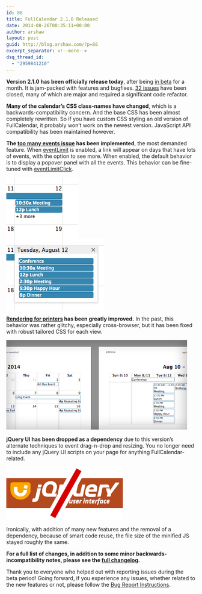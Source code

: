 ```yaml
---
id: 88
title: FullCalendar 2.1.0 Released
date: 2014-08-26T00:35:11+00:00
author: arshaw
layout: post
guid: http://blog.arshaw.com/?p=88
excerpt_separator: <!--more-->
dsq_thread_id:
  - "2959841210"
---
```

**Version 2.1.0 has been officially release today**, after being [in beta](http://blog.arshaw.com/1/post/2014/07/fullcalendar-210-beta.html) for a month. It is jam-packed with features and bugfixes. [32 issues](https://code.google.com/p/fullcalendar/issues/list?can=1&q=milestone%3Dskeleton) have been closed, many of which are major and required a significant code refactor.<!--more-->

**Many of the calendar&#8217;s CSS class-names have changed**, which is a backwards-compatibility concern. And the base CSS has been almost completely rewritten. So if you have custom CSS styling an old version of FullCalendar, it probably won&#8217;t work on the newest version. JavaScript API compatibility has been maintained however.

**The [too many events issue](https://code.google.com/p/fullcalendar/issues/detail?id=304) has been implemented**, the most demanded feature. When [eventLimit](http://arshaw.com/fullcalendar/docs/display/eventLimit/) is enabled, a link will appear on days that have lots of events, with the option to see more. When enabled, the default behavior is to display a popover panel with all the events. This behavior can be fine-tuned with [eventLimitClick](http://arshaw.com/fullcalendar/docs/display/eventLimitClick/).

<img class="alignnone wp-image-91 size-full" style="vertical-align: top;" src="/assets/images/blog/2014/08/more_before_open.gif" alt="more_before_open" width="191" height="163" />                 <img class="alignnone wp-image-92 size-full" style="vertical-align: top;" src="/assets/images/blog/2014/08/more_after_open.gif" alt="more_after_open" width="260" height="190" />

**[Rendering for printers](https://code.google.com/p/fullcalendar/issues/detail?id=35) has been greatly improved.** In the past, this behavior was rather glitchy, especially cross-browser, but it has been fixed with robust tailored CSS for each view.

[<img class="alignnone size-full wp-image-97" src="/assets/images/blog/2014/08/printing_example.gif" alt="printing_example" width="481" height="238" />](/assets/images/blog/2014/08/printing_example.gif)

**jQuery UI has been dropped as a dependency** due to this version&#8217;s alternate techniques to event drag-n-drop and resizing. You no longer need to include any jQuery UI scripts on your page for anything FullCalendar-related.

[<img class="alignnone size-full wp-image-101" src="/assets/images/blog/2014/08/no_jqui.gif" alt="no_jqui" width="310" height="140" />](/assets/images/blog/2014/08/no_jqui.gif)

Ironically, with addition of many new features and the removal of a dependency, because of smart code reuse, the file size of the minified JS stayed roughly the same.

**For a full list of changes, in addition to some minor backwards-incompatibility notes, please see the [full changelog](https://github.com/arshaw/fullcalendar/releases/tag/v2.1.0).**

Thank you to everyone who helped out with reporting issues during the beta period! Going forward, if you experience any issues, whether related to the new features or not, please follow the [Bug Report Instructions](http://arshaw.com/fullcalendar/wiki/Reporting-Bugs/).
